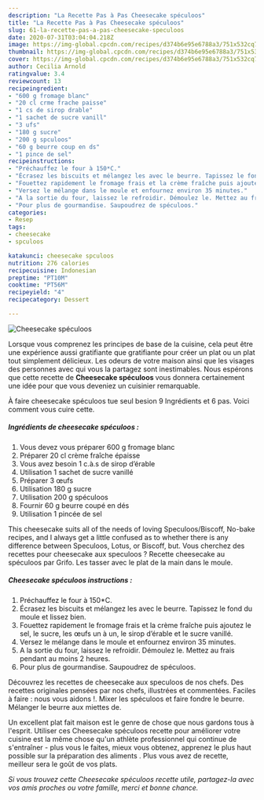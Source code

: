 ```yaml
---
description: "La Recette Pas à Pas Cheesecake spéculoos"
title: "La Recette Pas à Pas Cheesecake spéculoos"
slug: 61-la-recette-pas-a-pas-cheesecake-speculoos
date: 2020-07-31T03:04:04.218Z
image: https://img-global.cpcdn.com/recipes/d374b6e95e6788a3/751x532cq70/cheesecake-speculoos-photo-principale-de-la-recette.jpg
thumbnail: https://img-global.cpcdn.com/recipes/d374b6e95e6788a3/751x532cq70/cheesecake-speculoos-photo-principale-de-la-recette.jpg
cover: https://img-global.cpcdn.com/recipes/d374b6e95e6788a3/751x532cq70/cheesecake-speculoos-photo-principale-de-la-recette.jpg
author: Cecilia Arnold
ratingvalue: 3.4
reviewcount: 13
recipeingredient:
- "600 g fromage blanc"
- "20 cl crme frache paisse"
- "1 cs de sirop drable"
- "1 sachet de sucre vanill"
- "3 ufs"
- "180 g sucre"
- "200 g spculoos"
- "60 g beurre coup en ds"
- "1 pince de sel"
recipeinstructions:
- "Préchauffez le four à 150*C."
- "Écrasez les biscuits et mélangez les avec le beurre. Tapissez le fond du moule et lissez bien."
- "Fouettez rapidement le fromage frais et la crème fraîche puis ajoutez le sel, le sucre, les œufs un à un, le sirop d’érable et le sucre vanillé."
- "Versez le mélange dans le moule et enfournez environ 35 minutes."
- "A la sortie du four, laissez le refroidir. Démoulez le. Mettez au frais pendant au moins 2 heures."
- "Pour plus de gourmandise. Saupoudrez de spéculoos."
categories:
- Resep
tags:
- cheesecake
- spculoos

katakunci: cheesecake spculoos 
nutrition: 276 calories
recipecuisine: Indonesian
preptime: "PT10M"
cooktime: "PT56M"
recipeyield: "4"
recipecategory: Dessert

---
```



![Cheesecake spéculoos](https://img-global.cpcdn.com/recipes/d374b6e95e6788a3/751x532cq70/cheesecake-speculoos-photo-principale-de-la-recette.jpg)

Lorsque vous comprenez les principes de base de la cuisine, cela peut être une expérience aussi gratifiante que gratifiante pour créer un plat ou un plat tout simplement délicieux. Les odeurs de votre maison ainsi que les visages des personnes avec qui vous la partagez sont inestimables. Nous espérons que cette recette de <strong> Cheesecake spéculoos </strong> vous donnera certainement une idée pour que vous deveniez un cuisinier remarquable.

<!--inarticleads1-->

À faire cheesecake spéculoos tue seul besion 9 Ingrédients et 6 pas. Voici comment vous cuire cette.

##### Ingrédients de cheesecake spéculoos :

1. Vous devez vous préparer 600 g fromage blanc
1. Préparer 20 cl crème fraîche épaisse
1. Vous avez besoin 1 c.à.s de sirop d’érable
1. Utilisation 1 sachet de sucre vanillé
1. Préparer 3 œufs
1. Utilisation 180 g sucre
1. Utilisation 200 g spéculoos
1. Fournir 60 g beurre coupé en dés
1. Utilisation 1 pincée de sel


This cheesecake suits all of the needs of loving Speculoos/Biscoff, No-bake recipes, and I always get a little confused as to whether there is any difference between Speculoos, Lotus, or Biscoff, but. Vous cherchez des recettes pour cheesecake aux speculoos ? Recette cheesecake au spéculoos par Grifo. Les tasser avec le plat de la main dans le moule. 

<!--inarticleads2-->

##### Cheesecake spéculoos instructions :

1. Préchauffez le four à 150*C.
1. Écrasez les biscuits et mélangez les avec le beurre. Tapissez le fond du moule et lissez bien.
1. Fouettez rapidement le fromage frais et la crème fraîche puis ajoutez le sel, le sucre, les œufs un à un, le sirop d’érable et le sucre vanillé.
1. Versez le mélange dans le moule et enfournez environ 35 minutes.
1. A la sortie du four, laissez le refroidir. Démoulez le. Mettez au frais pendant au moins 2 heures.
1. Pour plus de gourmandise. Saupoudrez de spéculoos.


Découvrez les recettes de cheesecake aux speculoos de nos chefs. Des recettes originales pensées par nos chefs, illustrées et commentées. Faciles à faire : nous vous aidons !. Mixer les spéculoos et faire fondre le beurre. Mélanger le beurre aux miettes de. 

<!--inarticleads1-->

<p>
Un excellent plat fait maison est le genre de chose que nous gardons tous à l'esprit. Utiliser ces Cheesecake spéculoos recette pour améliorer votre cuisine est la même chose qu'un athlète professionnel qui continue de s'entraîner - plus vous le faites, mieux vous obtenez, apprenez le plus haut possible sur la préparation des aliments . Plus vous avez de recette, meilleur sera le goût de vos plats.
</p>

<p>
<i>Si vous trouvez cette Cheesecake spéculoos recette utile, partagez-la avec vos amis proches ou votre famille, merci et bonne chance.</i>
</p>
